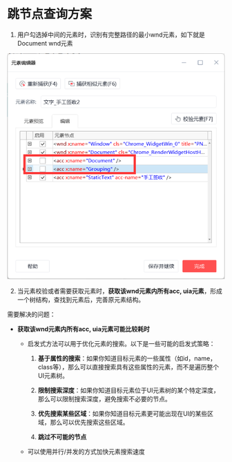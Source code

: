 # 跳节点查询方案

1. 用户勾选掉中间的元素时，识别有完整路径的最小wnd元素，如下就是Document wnd元素

![image-20230529155457040](https://raw.githubusercontent.com/mowang111/image-hosting/master/img/image-20230529155457040.png)

2. 当元素校验或者需要获取元素时，**获取该wnd元素内所有acc, uia元素**，形成一个树结构，查找到元素后，完善原元素结构。

需要解决的问题：

+ **获取该wnd元素内所有acc, uia元素可能比较耗时**

  + 启发式方法可以用于优化元素的搜索。以下是一些可能的启发式策略：

    1. **基于属性的搜索**：如果你知道目标元素的一些属性（如id，name，class等），那么可以直接搜索具有这些属性的元素，而不是遍历整个UI元素树。

    2. **限制搜索深度**：如果你知道目标元素位于UI元素树的某个特定深度，那么可以限制搜索深度，避免搜索不必要的节点。
    3. **优先搜索某些区域**：如果你知道目标元素更可能出现在UI的某些区域，那么可以优先搜索这些区域。
    4. **跳过不可能的节点**

  + 可以使用并行/并发的方式加快元素搜索速度

